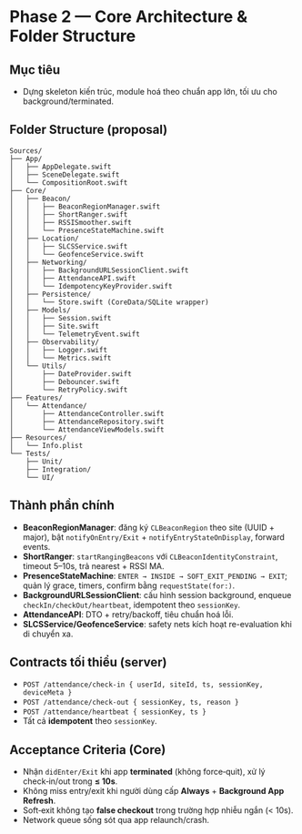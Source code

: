 # Phase 2 — Core Architecture & Folder Structure

## Mục tiêu
- Dựng skeleton kiến trúc, module hoá theo chuẩn app lớn, tối ưu cho background/terminated.

## Folder Structure (proposal)

```
Sources/
├── App/
│   ├── AppDelegate.swift
│   ├── SceneDelegate.swift
│   └── CompositionRoot.swift
├── Core/
│   ├── Beacon/
│   │   ├── BeaconRegionManager.swift
│   │   ├── ShortRanger.swift
│   │   ├── RSSISmoother.swift
│   │   └── PresenceStateMachine.swift
│   ├── Location/
│   │   ├── SLCSService.swift
│   │   └── GeofenceService.swift
│   ├── Networking/
│   │   ├── BackgroundURLSessionClient.swift
│   │   ├── AttendanceAPI.swift
│   │   └── IdempotencyKeyProvider.swift
│   ├── Persistence/
│   │   └── Store.swift (CoreData/SQLite wrapper)
│   ├── Models/
│   │   ├── Session.swift
│   │   ├── Site.swift
│   │   └── TelemetryEvent.swift
│   ├── Observability/
│   │   ├── Logger.swift
│   │   └── Metrics.swift
│   └── Utils/
│       ├── DateProvider.swift
│       ├── Debouncer.swift
│       └── RetryPolicy.swift
├── Features/
│   └── Attendance/
│       ├── AttendanceController.swift
│       ├── AttendanceRepository.swift
│       └── AttendanceViewModels.swift
├── Resources/
│   └── Info.plist
└── Tests/
    ├── Unit/
    ├── Integration/
    └── UI/
```

## Thành phần chính
- **BeaconRegionManager**: đăng ký `CLBeaconRegion` theo site (UUID + major), bật `notifyOnEntry/Exit` + `notifyEntryStateOnDisplay`, forward events.
- **ShortRanger**: `startRangingBeacons` với `CLBeaconIdentityConstraint`, timeout 5–10s, trả nearest + RSSI MA.
- **PresenceStateMachine**: `ENTER → INSIDE → SOFT_EXIT_PENDING → EXIT`; quản lý grace, timers, confirm bằng `requestState(for:)`.
- **BackgroundURLSessionClient**: cấu hình session background, enqueue `checkIn/checkOut/heartbeat`, idempotent theo `sessionKey`.
- **AttendanceAPI**: DTO + retry/backoff, tiêu chuẩn hoá lỗi.
- **SLCSService/GeofenceService**: safety nets kích hoạt re-evaluation khi di chuyển xa.

## Contracts tối thiểu (server)
- `POST /attendance/check-in { userId, siteId, ts, sessionKey, deviceMeta }`
- `POST /attendance/check-out { sessionKey, ts, reason }`
- `POST /attendance/heartbeat { sessionKey, ts }`
- Tất cả **idempotent** theo `sessionKey`.

## Acceptance Criteria (Core)
- Nhận `didEnter/Exit` khi app **terminated** (không force‑quit), xử lý check‑in/out trong **≤ 10s**.
- Không miss entry/exit khi người dùng cấp **Always** + **Background App Refresh**.
- Soft‑exit không tạo **false checkout** trong trường hợp nhiễu ngắn (< 10s).
- Network queue sống sót qua app relaunch/crash.
